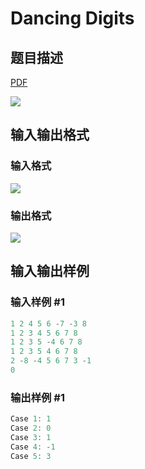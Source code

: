 # Dancing Digits

## 题目描述

[problemUrl]: https://uva.onlinejudge.org/index.php?option=com_onlinejudge&Itemid=8&category=23&page=show_problem&problem=2139

[PDF](https://uva.onlinejudge.org/external/111/p11198.pdf)

![](https://cdn.luogu.com.cn/upload/vjudge_pic/UVA11198/c0020a0e94ac8508354ea9fc10d880ed7ea816ed.png)

## 输入输出格式

### 输入格式

![](https://cdn.luogu.com.cn/upload/vjudge_pic/UVA11198/cdfd62f540c155a3b92e0310c46b7cf58dd41c90.png)

### 输出格式

![](https://cdn.luogu.com.cn/upload/vjudge_pic/UVA11198/dac132487b8b5840277631b308c50adf6c718edc.png)

## 输入输出样例

### 输入样例 #1

```cpp
1 2 4 5 6 -7 -3 8
1 2 3 4 5 6 7 8
1 2 3 5 -4 6 7 8
1 2 3 5 4 6 7 8
2 -8 -4 5 6 7 3 -1
0
```


### 输出样例 #1

```cpp
Case 1: 1
Case 2: 0
Case 3: 1
Case 4: -1
Case 5: 3
```


